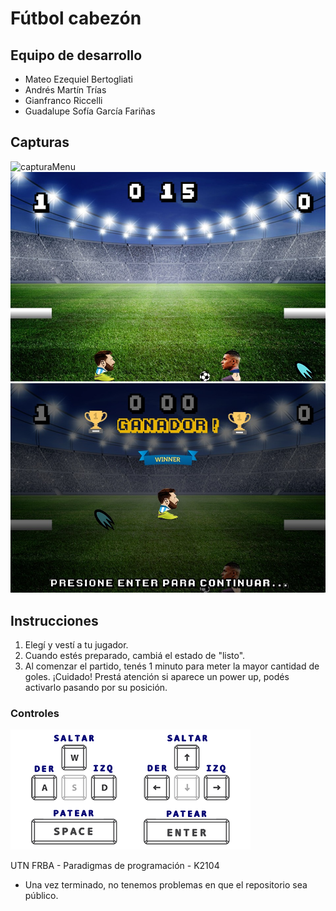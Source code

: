 # Fútbol cabezón

## Equipo de desarrollo

- Mateo Ezequiel Bertogliati
- Andrés Martín Trías
- Gianfranco Riccelli
- Guadalupe Sofía García Fariñas

## Capturas

![capturaMenu](captura1.jepg)
![capturaPartido](captura2.jpeg)
![capturaGanador](captura3.jpeg)

## Instrucciones
1. Elegí y vestí a tu jugador.
2. Cuando estés preparado, cambiá el estado de "listo".
3. Al comenzar el partido, tenés 1 minuto para meter la mayor cantidad de goles.
¡Cuidado! Prestá atención si aparece un power up, podés activarlo pasando por su posición.
	
### Controles
![controles](controles.png)

UTN FRBA - Paradigmas de programación - K2104
- Una vez terminado, no tenemos problemas en que el repositorio sea público.
 